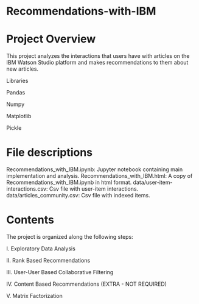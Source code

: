 # Recommendations-with-IBM

# Project Overview

This project analyzes the interactions that users have with articles on the IBM Watson Studio platform and makes recommendations to them about new articles.

Libraries

Pandas

Numpy

Matplotlib

Pickle

# File descriptions

Recommendations_with_IBM.ipynb: Jupyter notebook containing main implementation and analysis.
Recommendations_with_IBM.html: A copy of Recommendations_with_IBM.ipynb in html format.
data/user-item-interactions.csv: Csv file with user-item interactions.
data/articles_community.csv: Csv file with indexed items.

# Contents
The project is organized along the following steps:

I. Exploratory Data Analysis

II. Rank Based Recommendations

III. User-User Based Collaborative Filtering

IV. Content Based Recommendations (EXTRA - NOT REQUIRED)

V. Matrix Factorization

